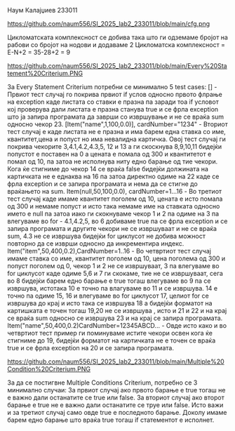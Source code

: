 Наум Калајџиев 233011

https://github.com/naum556/SI_2025_lab2_233011/blob/main/cfg.png

Цикломатската комплексност се добива така што ги одземаме бројот на рабови со бројот на нодови и додаваме 2
Цикломатска комплексност = Е-N+2 = 35-28+2 = 9


https://github.com/naum556/SI_2025_lab2_233011/blob/main/Every%20Statement%20Criterium.PNG

За Every Statement Criterium потребни се минимално 5 test cases:
[] - Првиот тест случај го покрива првиот if услов односно првото флрање на exception каде листата со ставки е празна па заради тоа if условот кој проверува дали листата е празна станува true и се фрла exception што ја запира програмата да заврши со извршување и не се враќа sum односно чекор 23.
[Item("name",1,100,0.0)], cardNumber="1234" - Вториот тест случај е каде листата не е празна и има барем една ставка со име, квантитет,цена и попуст но има невалидна картичка. Овој тест случај ги покрива чекорите 3,4.1,4.2,4.3,5, 12 и 13 а ги скоскнува 8,9,10,11 бидејќи попустот е поставен на 0 а цената е помала од 300 и квантитетот е помал од 10, па затоа не исполнува ниту едно барање од тие чекори. Кога ќе стигниме до чекор 14 
се враќа false бидејќи должината на картичката не е еднаква на 16 па затоа директно одиме на 22 каде се фрла exception и се запира програмата и нема да се стигне до враќањето на sum.
Item(null,50,100,0.0), cardNumber=1...16 - Во третиот тест случај каде имаме квантитет поголем од 10, цената е исто помала од 300 и немаме попуст и исто така немаме име на ставката односно името е null па затоа иако ги скокнуваме чекор 1 и 2 па одиме на 3 па влегуваме во for - 4.1,4.2,5, во 6 добиваме true па се фрла exception и се запира програмата и другите чекори не се извршуваат и не се враќа sum, 4.3 не се извршува бидејќи for циклусот не добива можност повторно да се изврши односно да инкрементира индекс.
Item("item",50,400,0.2),CardNumber=1..16 - Во четвртиот тест случај имаме ставка со име, квантитет поголем од 10, цена поголема од 300 и попуст поголем од 0, чекор 1 и 2 не се извршуваат, 3 па влегуваме во for циклусот каде одиме 5,6 и 7 ги скокаме, тие не се извршуваат, сега во 8 бидејќи барем едно барање е true тогаш влегуваме во 9 па се извршува, истотака 10 е точно па влагуваме во 11 и се извршува. 14 е точно па одиме 15, 16 и влегуваме во for циклусот 17, целиот for се извршува до крај и исто така се извршува 18 а бидејќи форматот на картишката е точен тогаш 19,20 не се извршува , исто и 21 и 22 и на крај се враќа sum односно се извршува 23 и на крај се запира програмата.
Item("name",50,400,0.2)CardNumber=12345ABCD... - Овде исто како и во четвртиот тест пример ги поминуваме истите чекори освен кога ќе стигниме до 19, бидејќи форматот на картичката не е точен се враќа true и се фрла exception на 20 и се запира програмата.

https://github.com/naum556/SI_2025_lab2_233011/blob/main/Multiple%20Condition%20Criterium.PNG

За да се постигвне Multiple Conditions Criterium, потребно се 3 минимално случаи:
За првиот случај ако првото барање е true тогаш не е важно дали останатите се true или false.
За вториот случај ако второт барање е true не е важно дали останатите се труе или false.
Исто важи и за третиот случај само овде true е последното барање.
Доколу имаме барем едно барање што враќа true тогаш if статементот е исполнет.





